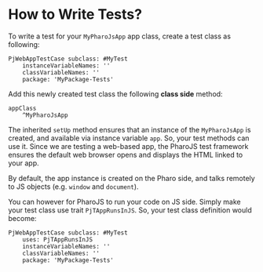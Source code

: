 # How to Write Tests?

To write a test for your `MyPharoJsApp` app class, create a test class as following:
```smalltalk
PjWebAppTestCase subclass: #MyTest  
	instanceVariableNames: ''  
	classVariableNames: ''  
	package: 'MyPackage-Tests'	
```

Add this newly created test class the following **class side** method:
```smalltalk
appClass
	^MyPharoJsApp
```

The inherited `setUp` method ensures that an instance of the `MyPharoJsApp` is created, and available via instance variable `app`. So, your test methods can use it. Since we are testing a web-based app, the PharoJS test framework ensures the default web browser opens and displays the HTML linked to your app.

By default, the app instance is created on the Pharo side, and talks remotely to JS objects (e.g. `window` and `document`).

You can however for PharoJS to run your code on JS side. Simply make your test class use trait `PjTAppRunsInJS`. So, your test class definition would become:

```Smalltalk
PjWebAppTestCase subclass: #MyTest  
	uses: PjTAppRunsInJS
	instanceVariableNames: ''  
	classVariableNames: ''  
	package: 'MyPackage-Tests'	
```
